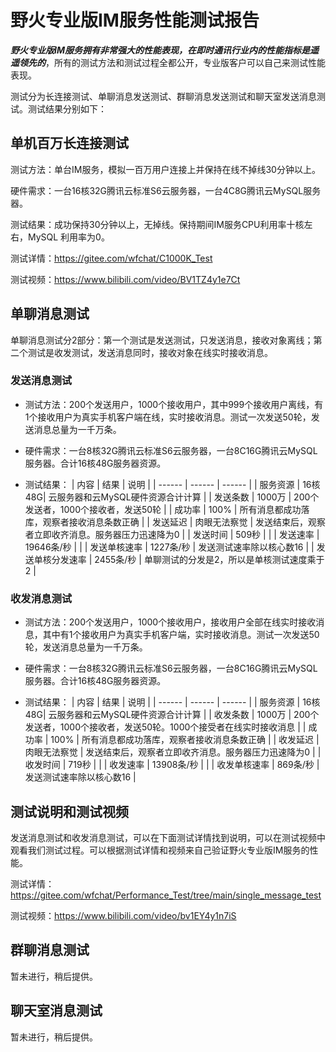 # 野火专业版IM服务性能测试报告
***野火专业版IM服务拥有非常强大的性能表现，在即时通讯行业内的性能指标是遥遥领先的***，所有的测试方法和测试过程全都公开，专业版客户可以自己来测试性能表现。

测试分为长连接测试、单聊消息发送测试、群聊消息发送测试和聊天室发送消息测试。测试结果分别如下：

## 单机百万长连接测试
测试方法：单台IM服务，模拟一百万用户连接上并保持在线不掉线30分钟以上。

硬件需求：一台16核32G腾讯云标准S6云服务器，一台4C8G腾讯云MySQL服务器。

测试结果：成功保持30分钟以上，无掉线。保持期间IM服务CPU利用率十核左右，MySQL 利用率为0。

测试详情：https://gitee.com/wfchat/C1000K_Test

测试视频：https://www.bilibili.com/video/BV1TZ4y1e7Ct

## 单聊消息测试
单聊消息测试分2部分：第一个测试是发送测试，只发送消息，接收对象离线；第二个测试是收发测试，发送消息同时，接收对象在线实时接收消息。

### 发送消息测试
* 测试方法：200个发送用户，1000个接收用户，其中999个接收用户离线，有1个接收用户为真实手机客户端在线，实时接收消息。测试一次发送50轮，发送消息总量为一千万条。

* 硬件需求：一台8核32G腾讯云标准S6云服务器，一台8C16G腾讯云MySQL服务器。合计16核48G服务器资源。

* 测试结果：
| 内容 | 结果 | 说明 |
| ------ | ------ | ------ |
| 服务资源 | 16核48G| 云服务器和云MySQL硬件资源合计计算  |
| 发送条数 | 1000万 | 200个发送者，1000个接收者，发送50轮 |
| 成功率 | 100% | 所有消息都成功落库，观察者接收消息条数正确 |
| 发送延迟 | 肉眼无法察觉 | 发送结束后，观察者立即收齐消息。服务器压力迅速降为0 |
| 发送时间 | 509秒 |  |
| 发送速率 | 19646条/秒 |  |
| 发送单核速率 | 1227条/秒 | 发送测试速率除以核心数16 |
| 发送单核分发速率 | 2455条/秒 | 单聊测试的分发是2，所以是单核测试速度乘于2 |

### 收发消息测试
* 测试方法：200个发送用户，1000个接收用户，接收用户全部在线实时接收消息，其中有1个接收用户为真实手机客户端，实时接收消息。测试一次发送50轮，发送消息总量为一千万条。

* 硬件需求：一台8核32G腾讯云标准S6云服务器，一台8C16G腾讯云MySQL服务器。合计16核48G服务器资源。

* 测试结果：
| 内容 | 结果 | 说明 |
| ------ | ------ | ------ |
| 服务资源 | 16核48G| 云服务器和云MySQL硬件资源合计计算  |
| 收发条数 | 1000万 | 200个发送者，1000个接收者，发送50轮。1000个接受者在线实时接收消息 |
| 成功率 | 100% | 所有消息都成功落库，观察者接收消息条数正确 |
| 收发延迟 | 肉眼无法察觉 | 发送结束后，观察者立即收齐消息。服务器压力迅速降为0 |
| 收发时间 | 719秒 |  |
| 收发速率 | 13908条/秒 |  |
| 收发单核速率 | 869条/秒 | 发送测试速率除以核心数16 |

## 测试说明和测试视频
发送消息测试和收发消息测试，可以在下面测试详情找到说明，可以在测试视频中观看我们测试过程。可以根据测试详情和视频来自己验证野火专业版IM服务的性能。

测试详情：https://gitee.com/wfchat/Performance_Test/tree/main/single_message_test

测试视频：https://www.bilibili.com/video/bv1EY4y1n7iS

## 群聊消息测试
暂未进行，稍后提供。

## 聊天室消息测试
暂未进行，稍后提供。
